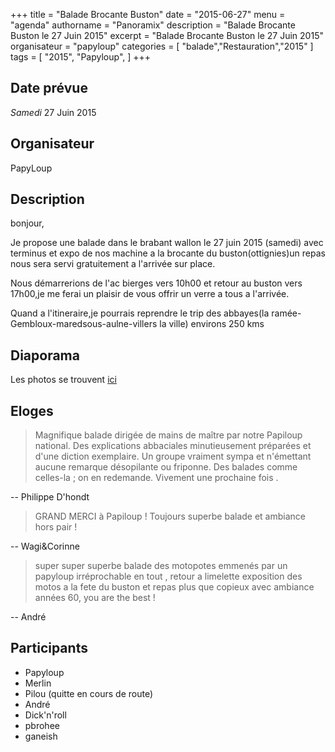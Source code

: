 +++
title = "Balade Brocante Buston"
date = "2015-06-27"
menu = "agenda"
authorname = "Panoramix"
description = "Balade Brocante Buston le 27 Juin 2015"
excerpt = "Balade Brocante Buston le 27 Juin 2015"
organisateur = "papyloup"
categories = [
    "balade","Restauration","2015"
]
tags = [
    "2015",
    "Papyloup",
]
+++

## Date prévue

*Samedi* 27 Juin 2015

## Organisateur

PapyLoup

## Description

bonjour,

Je propose une balade dans le brabant wallon le 27 juin 2015 (samedi) avec terminus et expo de nos machine a la brocante du buston(ottignies)un repas nous sera servi gratuitement a l'arrivée sur place.

Nous démarrerions de l'ac bierges vers 10h00 et retour au buston vers 17h00,je me ferai un plaisir de vous offrir un verre a tous a l'arrivée.

Quand a l'itineraire,je pourrais reprendre le trip des abbayes(la ramée-Gembloux-maredsous-aulne-villers la ville) environs 250 kms


## Diaporama

Les photos se trouvent [ici](http://www.motopotes.be/gallery/index.php?/category/90)

## Eloges

>Magnifique balade dirigée de mains de maître par notre Papiloup national.
Des explications abbaciales minutieusement préparées et d'une diction exemplaire.
Un groupe vraiment sympa et n'émettant aucune remarque désopilante ou friponne.
Des balades comme celles-la ; on en redemande.
Vivement une prochaine fois .

-- Philippe D'hondt

> GRAND MERCI à Papiloup ! Toujours superbe balade et ambiance hors pair !

-- Wagi&Corinne

> super super superbe balade des motopotes emmenés par un papyloup irréprochable en tout , retour a limelette exposition des motos a la fete du buston et repas plus que copieux avec ambiance années 60, you are the best !

-- André

## Participants

- Papyloup
- Merlin
- Pilou (quitte en cours de route)
- André
- Dick'n'roll
- pbrohee
- ganeish
